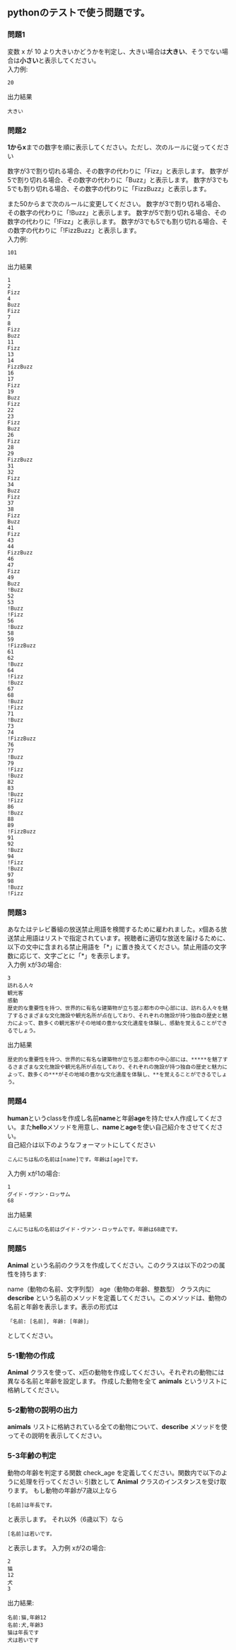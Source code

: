 ## pythonのテストで使う問題です。
### 問題1
変数 x が 10 より大きいかどうかを判定し、大きい場合は**大きい**、そうでない場合は**小さい**と表示してください。<br>
入力例:
```
20
```
出力結果
```
大きい
```
### 問題2
**1からx**までの数字を順に表示してください。ただし、次のルールに従ってください

数字が3で割り切れる場合、その数字の代わりに「Fizz」と表示します。
数字が5で割り切れる場合、その数字の代わりに「Buzz」と表示します。
数字が3でも5でも割り切れる場合、その数字の代わりに「FizzBuzz」と表示します。

また50からまで次のルールに変更してください。
数字が3で割り切れる場合、その数字の代わりに「!Buzz」と表示します。
数字が5で割り切れる場合、その数字の代わりに「!Fizz」と表示します。
数字が3でも5でも割り切れる場合、その数字の代わりに「!FizzBuzz」と表示します。<br>
入力例:
```
101
```
出力結果
```
1
2
Fizz
4
Buzz
Fizz
7
8
Fizz
Buzz
11
Fizz
13
14
FizzBuzz
16
17
Fizz
19
Buzz
Fizz
22
23
Fizz
Buzz
26
Fizz
28
29
FizzBuzz
31
32
Fizz
34
Buzz
Fizz
37
38
Fizz
Buzz
41
Fizz
43
44
FizzBuzz
46
47
Fizz
49
Buzz
!Buzz
52
53
!Buzz
!Fizz
56
!Buzz
58
59
!FizzBuzz
61
62
!Buzz
64
!Fizz
!Buzz
67
68
!Buzz
!Fizz
71
!Buzz
73
74
!FizzBuzz
76
77
!Buzz
79
!Fizz
!Buzz
82
83
!Buzz
!Fizz
86
!Buzz
88
89
!FizzBuzz
91
92
!Buzz
94
!Fizz
!Buzz
97
98
!Buzz
!Fizz
```

### 問題3
あなたはテレビ番組の放送禁止用語を検閲するために雇われました。x個ある放送禁止用語はリストで指定されています。視聴者に適切な放送を届けるために、以下の文中に含まれる禁止用語を「\*」に置き換えてください。禁止用語の文字数に応じて、文字ごとに「\*」を表示します。<br>
入力例 xが3の場合:
```
3
訪れる人々
観光客
感動
歴史的な重要性を持つ、世界的に有名な建築物が立ち並ぶ都市の中心部には、訪れる人々を魅了するさまざまな文化施設や観光名所が点在しており、それぞれの施設が持つ独自の歴史と魅力によって、数多くの観光客がその地域の豊かな文化遺産を体験し、感動を覚えることができるでしょう。
```
出力結果
```
歴史的な重要性を持つ、世界的に有名な建築物が立ち並ぶ都市の中心部には、*****を魅了するさまざまな文化施設や観光名所が点在しており、それぞれの施設が持つ独自の歴史と魅力によって、数多くの***がその地域の豊かな文化遺産を体験し、**を覚えることができるでしょう。
```
### 問題4
**human**というclassを作成し名前**name**と年齢**age**を持たせx人作成してください。また**hello**メソッドを用意し、**name**と**age**を使い自己紹介をさせてください。
<br>自己紹介は以下のようなフォーマットにしてください
```
こんにちは私の名前は[name]です。年齢は[age]です。
```
入力例 xが1の場合:
```
1
グイド・ヴァン・ロッサム
68
```
出力結果
```
こんにちは私の名前はグイド・ヴァン・ロッサムです。年齢は68歳です。
```
### 問題5
**Animal** という名前のクラスを作成してください。このクラスは以下の2つの属性を持ちます:

name（動物の名前、文字列型）
age（動物の年齢、整数型）
クラス内に **describe** という名前のメソッドを定義してください。このメソッドは、動物の名前と年齢を表示します。表示の形式は
```
「名前: [名前], 年齢: [年齢]」
```
としてください。
### 5-1動物の作成

**Animal** クラスを使って、x匹の動物を作成してください。それぞれの動物には異なる名前と年齢を設定します。
作成した動物を全て **animals** というリストに格納してください。
### 5-2動物の説明の出力

**animals** リストに格納されている全ての動物について、**describe** メソッドを使ってその説明を表示してください。
### 5-3年齢の判定

動物の年齢を判定する関数 check_age を定義してください。関数内で以下のように処理を行ってください:
引数として **Animal** クラスのインスタンスを受け取ります。
もし動物の年齢が7歳以上なら
```
[名前]は年長です。
```
と表示します。
それ以外（6歳以下）なら
```
[名前]は若いです。
```
と表示します。
入力例 xが2の場合:
```
2
猫
12
犬
3
```
出力結果:
```
名前:猫,年齢12
名前:犬,年齢3
猫は年長です
犬は若いです
```
